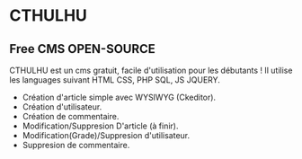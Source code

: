 # CTHULHU
## Free CMS OPEN-SOURCE
CTHULHU est un cms gratuit, facile d'utilisation pour les débutants ! Il utilise les languages suivant HTML CSS, PHP SQL, JS JQUERY.
  - Création d'article simple avec WYSIWYG (Ckeditor).
  - Création d'utilisateur.
  - Création de commentaire.
  - Modification/Suppresion D'article (à finir).
  - Modification(Grade)/Suppresion d'utilisateur.
  - Suppresion de commentaire.
 
